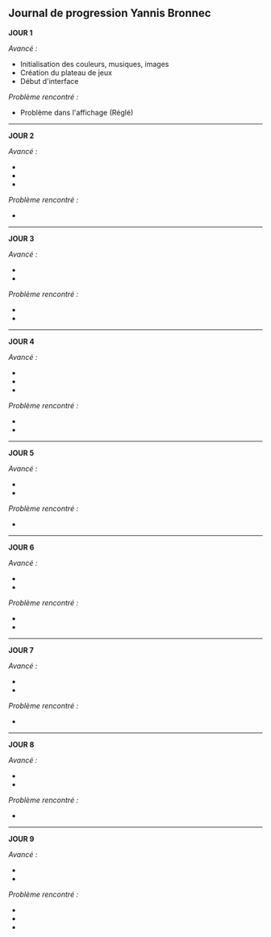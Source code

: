 ## Journal de progression Yannis Bronnec

**JOUR 1**

_Avancé :_

- Initialisation des couleurs, musiques, images
- Création du plateau de jeux
- Début d'interface

_Problème rencontré :_

- Problème dans l'affichage (Réglé)

_____________________________________________________________________________________________________________________________________________________________

**JOUR 2**

_Avancé :_

- 
- 
-

_Problème rencontré :_

- 
_____________________________________________________________________________________________________________________________________________________________

**JOUR 3**

_Avancé :_

- 
- 

_Problème rencontré :_

- 
- 

_____________________________________________________________________________________________________________________________________________________________

**JOUR 4**

_Avancé :_

- 
- 
- 

_Problème rencontré :_

- 
- 

_____________________________________________________________________________________________________________________________________________________________

**JOUR 5**

_Avancé :_

- 
- 

_Problème rencontré :_

- 
_____________________________________________________________________________________________________________________________________________________________

**JOUR 6**

_Avancé :_

- 
- 

_Problème rencontré :_

- 
- 

_____________________________________________________________________________________________________________________________________________________________

**JOUR 7**

_Avancé :_

-
-

_Problème rencontré :_

- 
_____________________________________________________________________________________________________________________________________________________________

**JOUR 8**

_Avancé :_

- 
- 

_Problème rencontré :_

- 

_____________________________________________________________________________________________________________________________________________________________

**JOUR 9**

_Avancé :_

- 
- 

_Problème rencontré :_

-
-
-

